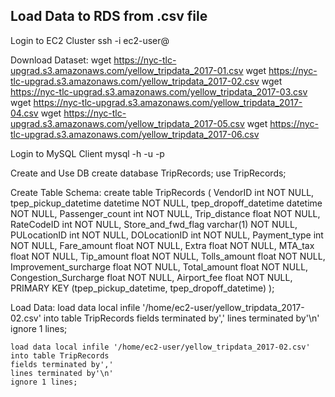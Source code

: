 ## Load Data to RDS from .csv file

Login to EC2 Cluster
    ssh -i <Path to PEM File> ec2-user@<Public DNS>

Download Dataset:
    wget https://nyc-tlc-upgrad.s3.amazonaws.com/yellow_tripdata_2017-01.csv
    wget https://nyc-tlc-upgrad.s3.amazonaws.com/yellow_tripdata_2017-02.csv
    wget https://nyc-tlc-upgrad.s3.amazonaws.com/yellow_tripdata_2017-03.csv
    wget https://nyc-tlc-upgrad.s3.amazonaws.com/yellow_tripdata_2017-04.csv
    wget https://nyc-tlc-upgrad.s3.amazonaws.com/yellow_tripdata_2017-05.csv
    wget https://nyc-tlc-upgrad.s3.amazonaws.com/yellow_tripdata_2017-06.csv


Login to MySQL Client
    mysql -h <Endpoint> -u <username> -p

Create and Use DB
    create database TripRecords;
    use TripRecords;

Create Table Schema:
    create table TripRecords (
        VendorID int NOT NULL,
        tpep_pickup_datetime datetime NOT NULL,
        tpep_dropoff_datetime datetime NOT NULL,
        Passenger_count int NOT NULL,
        Trip_distance float NOT NULL,
        RateCodeID int NOT NULL,
        Store_and_fwd_flag varchar(1) NOT NULL,
        PULocationID int NOT NULL,
        DOLocationID int NOT NULL,
        Payment_type int NOT NULL,
        Fare_amount float NOT NULL,
        Extra float NOT NULL,
        MTA_tax float NOT NULL,
        Tip_amount float NOT NULL,
        Tolls_amount float NOT NULL,
        Improvement_surcharge float NOT NULL,
        Total_amount float NOT NULL,
        Congestion_Surcharge float NOT NULL,
        Airport_fee float NOT NULL,
        PRIMARY KEY (tpep_pickup_datetime, tpep_dropoff_datetime)
    );

Load Data:
    load data local infile '/home/ec2-user/yellow_tripdata_2017-02.csv' 
    into table TripRecords
    fields terminated by','
    lines terminated by'\n'
    ignore 1 lines;

    load data local infile '/home/ec2-user/yellow_tripdata_2017-02.csv' 
    into table TripRecords
    fields terminated by','
    lines terminated by'\n'
    ignore 1 lines;
